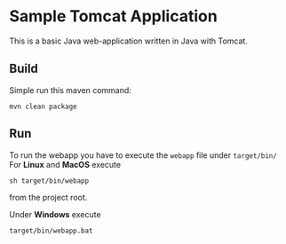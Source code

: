 # Sample Tomcat Application
This is a basic Java web-application written in Java with Tomcat.

## Build
Simple run this maven command:
```
mvn clean package
```

## Run 
To run the webapp you have to execute the ``webapp`` file under ``target/bin/``
For **Linux** and **MacOS** execute
```
sh target/bin/webapp
``` 
from the project root.

Under **Windows** execute
```
target/bin/webapp.bat
``` 